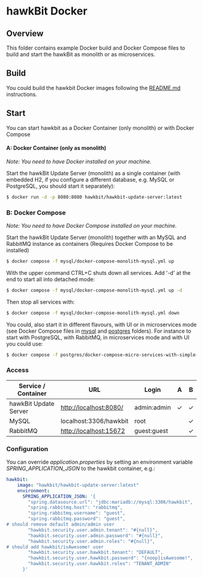 hawkBit Docker
===

## Overview
This folder contains example Docker build and Docker Compose files to build and start the hawkBit as monolith or as microservices.

## Build
You could build the hawkbit Docker images following the [README.md](build/README.md) instructions.

## Start
You can start hawkbit as a Docker Container (only monolith) or with Docker Compose

#### A: Docker Container (only as monolith)
_Note: You need to have Docker installed on your machine._

Start the hawkBit Update Server (monolith) as a single container (with embedded H2, if you configure a different database, e.g. MySQL or PostgreSQL, you should start it separately):

```bash
$ docker run -d -p 8080:8080 hawkbit/hawkbit-update-server:latest
```

### B: Docker Compose
_Note: You need to have Docker Compose installed on your machine._

Start the hawkBit Update Server (monolith) together with an MySQL and RabbitMQ instance as containers (Requires Docker Compose to be installed)

```bash
$ docker compose -f mysql/docker-compose-monolith-mysql.yml up
```
With the upper command CTRL+C shuts down all services. Add '-d' at the end to start all into detached mode:
```bash
$ docker compose -f mysql/docker-compose-monolith-mysql.yml up -d
```
Then stop all services with:
```bash
$ docker compose -f mysql/docker-compose-monolith-mysql.yml down
```

You could, also start it in different flavours, with UI or in microservices mode (see Docker Compose files in [mysql](./mysql) and [postgres](./postgres) folders). For instance to start with PostgreSQL, with RabbitMQ, in microservices mode and with UI you could use:
```bash
$ docker compose -f postgres/docker-compose-micro-services-with-simple-ui-postgres.yml up
```

### Access
| Service / Container   | URL                    | Login       | A        | B        |
|-----------------------|------------------------|-------------|----------|----------|
| hawkBit Update Server | [http://localhost:8080/](http://localhost:8080/) | admin:admin | &#10003; | &#10003; |
| MySQL                 | localhost:3306/hawkbit | root        |          | &#10003; |
| RabbitMQ              | [http://localhost:15672](http://localhost:15672) | guest:guest |          | &#10003; |

### Configuration
You can override _application.properties_ by setting an environment variable _SPRING_APPLICATION_JSON_ to the hawkbit container, e.g.:

```yaml
hawkbit:
    image: "hawkbit/hawkbit-update-server:latest"
    environment:
      SPRING_APPLICATION_JSON: '{
        "spring.datasource.url": "jdbc:mariadb://mysql:3306/hawkbit",
        "spring.rabbitmq.host": "rabbitmq",
        "spring.rabbitmq.username": "guest",
        "spring.rabbitmq.password": "guest",
# should remove default admin/admin user
        "hawkbit.security.user.admin.tenant": "#{null}",  
        "hawkbit.security.user.admin.password": "#{null}",  
        "hawkbit.security.user.admin.roles": "#{null}",
# should add hawkbit/isAwesome! user        
        "hawkbit.security.user.hawkbit.tenant": "DEFAULT",
        "hawkbit.security.user.hawkbit.password": "{noop}isAwesome!",
        "hawkbit.security.user.hawkbit.roles": "TENANT_ADMIN" 
      }'
```